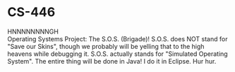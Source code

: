 # CS-446
HNNNNNNNNGH<br>
Operating Systems Project: The S.O.S. (Brigade)! S.O.S. does NOT stand for "Save our Skins", though we probably will be yelling that to the high heavens while debugging it. S.O.S. actually stands for "Simulated Operating System". The entire thing will be done in Java! I do it in Eclipse. Hur hur. 
